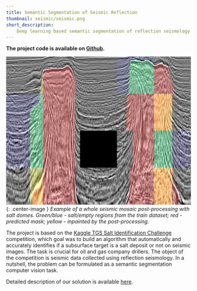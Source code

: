 ```yaml
---
title: Semantic Segmentation of Seismic Reflection
thumbnail: seismic/seismic.png
short_description:
    Deep learning based semantic segmentation of reflection seismology images for salt deposits recognition.
---
```

__The project code is available on [Github](https://github.com/lRomul/argus-tgs-salt).__

![Title image](/assets/images/seismic/seismic_mosaic.png){: .center-image }
_Example of a whole seismic mosaic post-processing with salt domes. Green/blue - salt/empty regions from the train dataset; red - predicted mask; yellow - inpainted by the post-processing._

The project is based on the [Kaggle TGS Salt Identification Challenge](https://www.kaggle.com/c/tgs-salt-identification-challenge) competition, which goal was to build an algorithm that automatically and accurately identifies if a subsurface target is a salt deposit or not on seismic images. The task is crucial for oil and gas company drillers. The object of the competition is seismic data collected using reflection seismology. In a nutshell, the problem can be formulated as a semantic segmentation computer vision task.

Detailed description of our solution is available [here](https://nikolasent.github.io/deeplearning/competitions/2018/10/24/Semantic-Segmentation-of-Seismic-Reflection-Images.html).